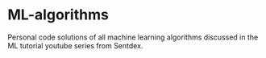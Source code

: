 # ML-algorithms
Personal code solutions of all machine learning algorithms discussed in the ML tutorial youtube series from Sentdex.
